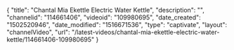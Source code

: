 {
    "title": "Chantal Mia Ekettle Electric Water Kettle",
    "description": "",
    "channelid": "114661406",
    "videoid": "109980695",
    "date_created": "1502520946",
    "date_modified": "1516671536",
    "type": "captivate",
    "layout": "channelVideo",
    "url": "\/latest-videos\/chantal-mia-ekettle-electric-water-kettle\/114661406-109980695"
}